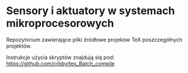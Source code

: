 # Sensory i aktuatory w systemach mikroprocesorowych

Repozytorium zawierające pliki źródłowe projeków TeX poszczegółnych projektów.

Instrukcje użycia skryptów znajdują się pod:
https://github.com/crbby/tex_Batch_compile
